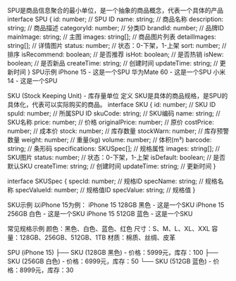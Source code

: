 SPU是商品信息聚合的最小单位，是一个抽象的商品概念，代表一个具体的产品
interface SPU {
  id: number;                    // SPU ID
  name: string;                  // 商品名称
  description: string;           // 商品描述
  categoryId: number;            // 分类ID
  brandId: number;               // 品牌ID
  mainImage: string;             // 主图
  images: string[];              // 商品图片列表
  detailImages: string[];        // 详情图片
  status: number;                // 状态：0-下架，1-上架
  sort: number;                  // 排序
  isRecommend: boolean;          // 是否推荐
  isHot: boolean;                // 是否热销
  isNew: boolean;                // 是否新品
  createTime: string;            // 创建时间
  updateTime: string;            // 更新时间
}
SPU示例
iPhone 15 - 这是一个SPU
华为Mate 60 - 这是一个SPU
小米14 - 这是一个SPU

SKU (Stock Keeping Unit) - 库存量单位
定义
SKU是具体的商品规格，是SPU的具体化，代表可以实际购买的商品。
interface SKU {
  id: number;                    // SKU ID
  spuId: number;                 // 所属SPU ID
  skuCode: string;               // SKU编码
  name: string;                  // SKU名称
  price: number;                 // 价格
  originalPrice: number;         // 原价
  costPrice: number;             // 成本价
  stock: number;                 // 库存数量
  stockWarn: number;             // 库存预警数量
  weight: number;                // 重量(kg)
  volume: number;                // 体积(m³)
  barcode: string;               // 条形码
  specifications: SKUSpec[];     // 规格属性
  images: string[];              // SKU图片
  status: number;                // 状态：0-下架，1-上架
  isDefault: boolean;            // 是否默认SKU
  createTime: string;            // 创建时间
  updateTime: string;            // 更新时间
}

interface SKUSpec {
  specId: number;                // 规格ID
  specName: string;              // 规格名称
  specValueId: number;           // 规格值ID
  specValue: string;             // 规格值
}

SKU示例
以iPhone 15为例：
iPhone 15 128GB 黑色 - 这是一个SKU
iPhone 15 256GB 白色 - 这是一个SKU
iPhone 15 512GB 蓝色 - 这是一个SKU

常见规格示例
颜色：黑色、白色、蓝色、红色
尺寸：S、M、L、XL、XXL
容量：128GB、256GB、512GB、1TB
材质：棉质、丝绸、皮革

SPU (iPhone 15)
├── SKU (128GB 黑色) - 价格：5999元，库存：100
├── SKU (256GB 白色) - 价格：6999元，库存：50
└── SKU (512GB 蓝色) - 价格：8999元，库存：30